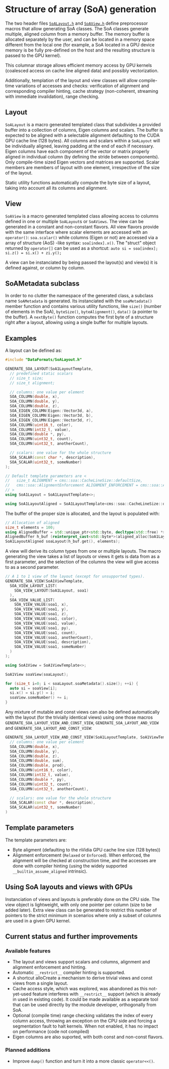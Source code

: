 # Structure of array (SoA) generation

The two header files [`SoALayout.h`](SoALayout.h) and [`SoAView.h`](SoAView.h) define preprocessor macros that allow generating SoA 
classes. The SoA classes generate multiple, aligned column from a memory buffer. The memory buffer is allocated separately by the
user, and can be located in a memory space different from the local one (for example, a SoA located in a GPU device memory is be
fully pre-defined on the host and the resulting structure is passed to the GPU kernel).

This columnar storage allows efficient memory access by GPU kernels (coalesced access on cache line aligned data) and possibly 
vectorization.

Additionally, templation of the layout and view classes will allow compile-time variations of accesses and checks: verification of 
alignment and corresponding compiler hinting, cache strategy (non-coherent, streaming with immediate invalidation), range checking.

## Layout

`SoALayout` is a macro generated templated class that subdivides a provided buffer into a collection of columns, Eigen columns and 
scalars. The buffer is expected to be aligned with a selectable alignment defaulting to the CUDA GPU cache line (128 bytes). All 
columns and scalars within a `SoALayout` will be individually aligned, leaving padding at the end of each if necessary. Eigen columns 
have each component of the vector or matrix properly aligned in individual column (by defining the stride between components). Only 
compile-time sized Eigen vectors and matrices are supported. Scalar members are members of layout with one element, irrespective of 
the size of the layout.

Static utility functions automatically compute the byte size of a layout, taking into account all its columns and alignment.

## View

`SoAView` is a macro generated templated class allowing access to columns defined in one or multiple `SoALayout`s or `SoAViews`. The 
view can be generated in a constant and non-constant flavors. All view flavors provide with the same interface where scalar elements 
are accessed with an `operator()`: `soa.scalar()` while columns (Eigen or not) are accessed via a array of structure (AoS) -like 
syntax: `soa[index].x()`. The "struct" object returned by `operator[]` can be used as a shortcut: 
`auto si = soa[index]; si.z() = si.x() + zi.y();`

A view can be instanciated by being passed the layout(s) and view(s) it is defined against, or column by column.

## SoAMetadata subclass

In order to no clutter the namespace of the generated class, a subclass name `SoAMetadata` is generated. Its instanciated with the 
`soaMetadata()` member function and contains various utility functions, like `size()` (number of elements in the SoA), `byteSize()`, 
`byteAlignment()`, `data()` (a pointer to the buffer). A `nextByte()` function computes the first byte of a structure right after a 
layout, allowing using a single buffer for multiple layouts.

## Examples

A layout can be defined as:

```C++
#include "DataFormats/SoALayout.h"

GENERATE_SOA_LAYOUT(SoA1LayoutTemplate,
  // predefined static scalars
  // size_t size;
  // size_t alignment;

  // columns: one value per element
  SOA_COLUMN(double, x),
  SOA_COLUMN(double, y),
  SOA_COLUMN(double, z),
  SOA_EIGEN_COLUMN(Eigen::Vector3d, a),
  SOA_EIGEN_COLUMN(Eigen::Vector3d, b),
  SOA_EIGEN_COLUMN(Eigen::Vector3d, r),
  SOA_COLUMN(uint16_t, color),
  SOA_COLUMN(int32_t, value),
  SOA_COLUMN(double *, py),
  SOA_COLUMN(uint32_t, count),
  SOA_COLUMN(uint32_t, anotherCount),

  // scalars: one value for the whole structure
  SOA_SCALAR(const char *, description),
  SOA_SCALAR(uint32_t, someNumber)
);

// Default template parameters are <
//   size_t ALIGNMENT = cms::soa::CacheLineSize::defaultSize, 
//   cms::soa::AlignmentEnforcement ALIGNMENT_ENFORCEMENT = cms::soa::AlignmentEnforcement::Relaxed
// >
using SoA1Layout = SoA1LayoutTemplate<>;

using SoA1LayoutAligned = SoA1LayoutTemplate<cms::soa::CacheLineSize::defaultSize, cms::soa::AlignmentEnforcement::Enforced>;
```

The buffer of the proper size is allocated, and the layout is populated with:

```C++
// Allocation of aligned 
size_t elements = 100;
using AlignedBuffer = std::unique_ptr<std::byte, decltype(std::free) *>;
AlignedBuffer h_buf (reinterpret_cast<std::byte*>(aligned_alloc(SoA1LayoutAligned::byteAlignment, SoA1LayoutAligned::computeDataSize(elements))), std::free);
SoA1LayoutAligned soaLayout(h_buf.get(), elements);
```

A view will derive its column types from one or multiple layouts. The macro generating the view takes a list of layouts or views it 
gets is data from as a first parameter, and the selection of the columns the view will give access to as a second parameter.

```C++
// A 1 to 1 view of the layout (except for unsupported types).
GENERATE_SOA_VIEW(SoA1ViewTemplate,
  SOA_VIEW_LAYOUT_LIST(
    SOA_VIEW_LAYOUT(SoA1Layout, soa1)
  ),
  SOA_VIEW_VALUE_LIST(
    SOA_VIEW_VALUE(soa1, x),
    SOA_VIEW_VALUE(soa1, y),
    SOA_VIEW_VALUE(soa1, z),
    SOA_VIEW_VALUE(soa1, color),
    SOA_VIEW_VALUE(soa1, value),
    SOA_VIEW_VALUE(soa1, py),
    SOA_VIEW_VALUE(soa1, count),
    SOA_VIEW_VALUE(soa1, anotherCount), 
    SOA_VIEW_VALUE(soa1, description),
    SOA_VIEW_VALUE(soa1, someNumber)
  )
);

using SoA1View = SoA1ViewTemplate<>;

SoA1View soaView(soaLayout);

for (size_t i=0; i < soaLayout.soaMetadata().size(); ++i) {
  auto si = soaView[i];
  si.x() = si.y() = i;
  soaView.someNumber() += i;
}
```
Any mixture of mutable and const views can also be defined automatically with the layout (for the trivially identical views) using one those macros `GENERATE_SOA_LAYOUT_VIEW_AND_CONST_VIEW`, `GENERATE_SOA_LAYOUT_AND_VIEW` and `GENERATE_SOA_LAYOUT_AND_CONST_VIEW`:

```C++
GENERATE_SOA_LAYOUT_VIEW_AND_CONST_VIEW(SoA1LayoutTemplate, SoA1ViewTemplate, SoA1ConstViewTemplate,
  // columns: one value per element
  SOA_COLUMN(double, x),
  SOA_COLUMN(double, y),
  SOA_COLUMN(double, z),
  SOA_COLUMN(double, sum),
  SOA_COLUMN(double, prod),
  SOA_COLUMN(uint16_t, color),
  SOA_COLUMN(int32_t, value),
  SOA_COLUMN(double *, py),
  SOA_COLUMN(uint32_t, count),
  SOA_COLUMN(uint32_t, anotherCount),

  // scalars: one value for the whole structure
  SOA_SCALAR(const char *, description),
  SOA_SCALAR(uint32_t, someNumber)
)
```

## Template parameters

The template parameters are:
- Byte aligment (defaulting to the nVidia GPU cache line size (128 bytes))
- Alignment enforcement (`Relaxed` or `Enforced`). When enforced, the alignment will be checked at construction time, and the accesses 
are done with compiler hinting (using the widely supported `__builtin_assume_aligned` intrinsic).

## Using SoA layouts and views with GPUs

Instanciation of views and layouts is preferably done on the CPU side. The view object is lightweight, with only one pointer per 
column (size to be added later). Extra view class can be generated to restrict this number of pointers to the strict minimum in 
scenarios where only a subset of columns are used in a given GPU kernel.

## Current status and further improvements

### Available features

- The layout and views support scalars and columns, alignment and alignment enforcement and hinting.
- Automatic `__restrict__` compiler hinting is supported.
- A shortcut alloCreate a mechanism to derive trivial views and const views from a single layout.
- Cache access style, which was explored, was abandoned as this not-yet-used feature interferes with `__restrict__` support (which is
already in used in existing code). It could be made available as a separate tool that can be used directly by the module developer,
orthogonally from SoA.
- Optional (compile time) range checking validates the index of every column access, throwing an exception on the CPU side and forcing
a segmentation fault to halt kernels. When not enabled, it has no impact on performance (code not compiled)
- Eigen columns are also suported, with both const and non-const flavors.

### Planned additions
- Improve `dump()` function and turn it into a more classic `operator<<()`.
